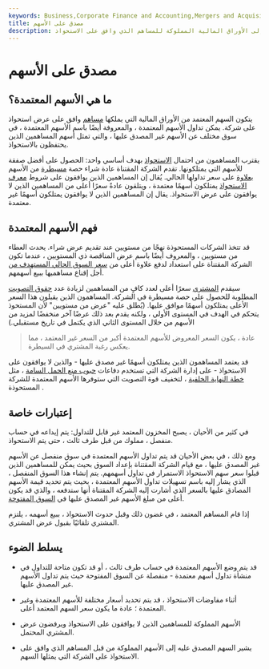 ```yaml
---
keywords: Business,Corporate Finance and Accounting,Mergers and Acquisitions,M&amp;amp;A
title: مصدق على الأسهم
description: يشير السهم المعتمد إلى الأوراق المالية المملوكة للمساهم الذي وافق على الاستحواذ.
---
```


# مصدق على الأسهم
## ما هي الأسهم المعتمدة؟

يتكون السهم المعتمد من الأوراق المالية التي يملكها [مساهم](/shareholder) وافق على عرض استحواذ على شركة. يمكن تداول الأسهم المعتمدة ، والمعروفة أيضًا باسم الأسهم المعتمدة ، في سوق مختلف عن الأسهم غير المصدق عليها ، والتي تمثل أسهم المساهمين الذين يحتفظون بالاستحواذ.

يقترب المساهمون من احتمال [الاستحواذ](/takeover) بهدف أساسي واحد: الحصول على أفضل صفقة للأسهم التي يمتلكونها. تقدم الشركة المقتناة عادة شراء حصة [مسيطرة](/controllinginterest) من الأسهم [بعلاوة](/at-a-premium) على سعر تداولها الحالي. يُقال إن المساهمين الذين يوافقون على شروط [معرف](/takeoverbid) [الاستحواذ](/takeoverbid) يمتلكون أسهمًا معتمدة ، ويتلقون عادةً سعرًا أعلى من المساهمين الذين لا يوافقون على عرض الاستحواذ. يقال إن المساهمين الذين لا يوافقون يمتلكون أسهمًا غير معتمدة.

## فهم الأسهم المعتمدة

قد تتخذ الشركات المستحوذة نهجًا من مستويين عند تقديم عرض شراء. يحدث العطاء من مستويين ، والمعروف أيضًا باسم عرض المناقصة ذي المستويين ، عندما تكون الشركة المقتناة على استعداد لدفع علاوة أعلى من [سعر السوق الحالي المستهدف من](/market-price) أجل إقناع مساهميها ببيع أسهمهم.

سيقدم [المشتري](/acquirer) سعرًا أعلى لعدد كافٍ من المساهمين لزيادة عدد [حقوق التصويت](/votingright) المطلوبة للحصول على حصة مسيطرة في الشركة. المساهمون الذين يقبلون هذا السعر الأعلى يمتلكون أسهمًا موافق عليها. (يُطلق عليه "عرض من مستويين" لأن المستحوذ يتحكم في الهدف في المستوى الأولي ، ولكنه يقدم بعد ذلك عرضًا آخر منخفضًا لمزيد من الأسهم من خلال المستوى الثاني الذي يكتمل في تاريخ مستقبلي.)

> عادة ، يكون السعر المعروض للأسهم المعتمدة أكبر من السعر غير المعتمد ، مما يعكس رغبة المشتري في السيطرة.

>

قد يعتمد المساهمون الذين يمتلكون أسهمًا غير مصدق عليها - والذين لا يوافقون على الاستحواذ - على إدارة الشركة التي تستخدم دفاعات [حبوب منع الحمل السامة](/poisonpill) ، مثل [خطة النهاية الخلفية](/backend-plan) ، لتخفيف قوة التصويت التي ستوفرها الأسهم المعتمدة للشركة المستحوذة .

## إعتبارات خاصة

في كثير من الأحيان ، يصبح المخزون المعتمد غير قابل للتداول: يتم إيداعه في حساب منفصل ، مملوك من قبل طرف ثالث ، حتى يتم الاستحواذ.

ومع ذلك ، في بعض الأحيان قد يتم تداول الأسهم المعتمدة في سوق منفصل عن الأسهم غير المصدق عليها ، مع قيام الشركة المقتناة بإعداد السوق بحيث يمكن للمساهمين الذين قبلوا سعر سهم الاستحواذ الاستمرار في تداول أسهمهم. يتم إنشاء هذا السوق المنفصل ، الذي يشار إليه باسم تسهيلات تداول الأسهم المعتمدة ، بحيث يتم تحديد قيمة الأسهم المصادق عليها بالسعر الذي أشارت إليه الشركة المقتناة أنها ستدفعه ، والذي قد يكون أعلى من مبلغ الأسهم غير المصدق عليها في [السوق المفتوحة](/open-market).

إذا قام المساهم المعتمد ، في غضون ذلك وقبل حدوث الاستحواذ ، ببيع أسهمه ، يلتزم المشتري تلقائيًا بقبول عرض المشتري.

## يسلط الضوء

- قد يتم وضع الأسهم المعتمدة في حساب طرف ثالث ، أو قد تكون متاحة للتداول في منشأة تداول أسهم معتمدة - منفصلة عن السوق المفتوحة حيث يتم تداول الأسهم غير المصدق عليها.

- أثناء مفاوضات الاستحواذ ، قد يتم تحديد أسعار مختلفة للأسهم المعتمدة وغير المعتمدة ؛ عادة ما يكون سعر السهم المعتمد أعلى.

- الأسهم المملوكة للمساهمين الذين لا يوافقون على الاستحواذ ويرفضون عرض المشتري المحتمل.

- يشير السهم المصدق عليه إلى الأسهم المملوكة من قبل المساهم الذي وافق على الاستحواذ على الشركة التي يمثلها السهم.

